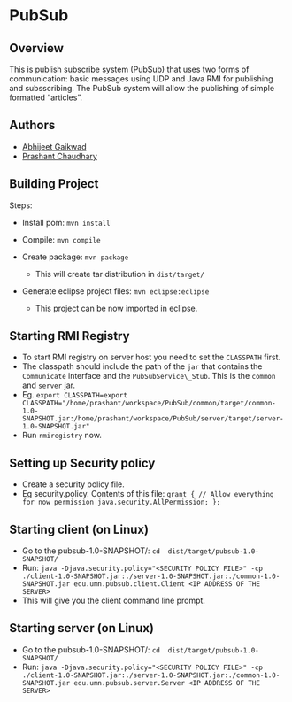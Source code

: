 ﻿PubSub
======

## Overview

This is publish subscribe system (PubSub) that uses two forms of communication: basic messages using UDP and Java RMI for publishing and subsscribing. The PubSub system will allow the publishing of simple formatted “articles”. 

## Authors

* [Abhijeet Gaikwad](https://github.com/abhijeetvg)
* [Prashant Chaudhary](https://github.com/prashantc29)

## Building Project

Steps:

* Install pom: `mvn install`
* Compile: `mvn compile`
* Create package: `mvn package`
  * This will create tar distribution in `dist/target/`

* Generate eclipse project files: `mvn eclipse:eclipse`
  * This project can be now imported in eclipse.

## Starting RMI Registry

* To start RMI registry on server host you need to set the `CLASSPATH` first. 
* The classpath should include the path of the `jar` that contains the `Communicate` interface and the `PubSubService\_Stub`. This is the `common` and `server` jar.
* Eg. `export CLASSPATH=export CLASSPATH="/home/prashant/workspace/PubSub/common/target/common-1.0-SNAPSHOT.jar:/home/prashant/workspace/PubSub/server/target/server-1.0-SNAPSHOT.jar"`
* Run `rmiregistry` now.

## Setting up Security policy

* Create a security policy file.
* Eg security.policy. Contents of this file:
`grant {
// Allow everything for now
permission java.security.AllPermission;
};`

## Starting client (on Linux)

* Go to the pubsub-1.0-SNAPSHOT/: `cd  dist/target/pubsub-1.0-SNAPSHOT/`
* Run: `java -Djava.security.policy="<SECURITY POLICY FILE>" -cp ./client-1.0-SNAPSHOT.jar:./server-1.0-SNAPSHOT.jar:./common-1.0-SNAPSHOT.jar edu.umn.pubsub.client.Client <IP ADDRESS OF THE SERVER>`
* This will give you the client command line prompt.

## Starting server (on Linux)

* Go to the pubsub-1.0-SNAPSHOT/: `cd  dist/target/pubsub-1.0-SNAPSHOT/`
* Run: `java -Djava.security.policy="<SECURITY POLICY FILE>" -cp ./client-1.0-SNAPSHOT.jar:./server-1.0-SNAPSHOT.jar:./common-1.0-SNAPSHOT.jar edu.umn.pubsub.server.Server <IP ADDRESS OF THE SERVER>`
